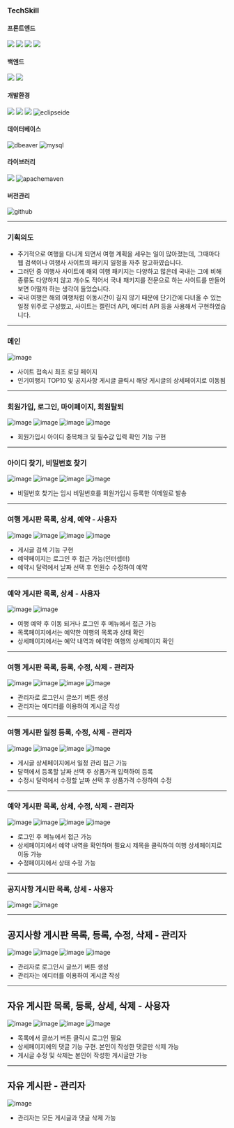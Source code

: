 ### TechSkill
#### 프론트엔드
![](https://img.shields.io/badge/HTML5-E34F26?style=for-the-badge&logo=html5&logoColor=white) ![](https://img.shields.io/badge/CSS-239120?&style=for-the-badge&logo=css3&logoColor=white) ![](https://img.shields.io/badge/JavaScript-F7DF1E?style=for-the-badge&logo=JavaScript&logoColor=white) ![](https://img.shields.io/badge/jQuery-0769AD?style=for-the-badge&logo=jquery&logoColor=white)

#### 백엔드
![](https://img.shields.io/badge/Java-ED8B00?style=for-the-badge&logo=openjdk&logoColor=white) ![](https://img.shields.io/badge/Spring-6DB33F?style=for-the-badge&logo=spring&logoColor=white)

#### 개발환경
![](https://img.shields.io/badge/Windows-0078D6?style=for-the-badge&logo=windows&logoColor=white) ![](https://img.shields.io/badge/MySQL-005C84?style=for-the-badge&logo=mysql&logoColor=white) ![](https://camo.githubusercontent.com/dc2ea3cfd3c6c58a97171bbd6e78b0b983a6cf4a7f9c3e223b5126f2feaac9b8/68747470733a2f2f696d672e736869656c64732e696f2f62616467652f56535f436f64652d3030374143433f7374796c653d666f722d7468652d6261646765266c6f676f3d76697375616c2d73747564696f2d636f6465266c6f676f436f6c6f723d7768697465)  ![eclipseide](https://img.shields.io/badge/eclipseide-2C2255?style=for-the-badge&logo=eclipseide&logoColor=white)

#### 데이터베이스
![dbeaver](https://img.shields.io/badge/dbeaver-382923?style=for-the-badge&logo=dbeaver&logoColor=white) ![mysql](https://img.shields.io/badge/mysql-4479A1?style=for-the-badge&logo=mysql&logoColor=white)

#### 라이브러리
![](https://camo.githubusercontent.com/50d547031109b5a5e729951b67889771d8808144144b45ced75e45c3defe076d/68747470733a2f2f696d672e736869656c64732e696f2f62616467652f46756c6c43616c656e6461722d3030373844373f7374796c653d666f722d7468652d6261646765266c6f676f3d63616c656e646172266c6f676f436f6c6f723d7768697465) ![apachemaven](https://img.shields.io/badge/apachemaven-C71A36?style=for-the-badge&logo=apachemaven&logoColor=white)

#### 버전관리
![github](https://img.shields.io/badge/github-181717?style=for-the-badge&logo=github&logoColor=white)

----------------
### 기획의도
- 주기적으로 여행을 다니게 되면서 여행 계획을 세우는 일이 많아졌는데, 그때마다 웹 검색이나 여행사 사이트의 패키지 일정을 자주 참고하였습니다.<br/>
- 그러던 중 여행사 사이트에 해외 여행 패키지는 다양하고 많은데 국내는 그에 비해 종류도 다양하지 않고 개수도 적어서 국내 패키지를 전문으로 하는 사이트를 만들어보면 어떨까 하는 생각이 들었습니다.<br/>
- 국내 여행은 해외 여행처럼 이동시간이 길지 않기 때문에 단기간에 다녀올 수 있는 일정 위주로 구성했고, 사이트는 캘린더 API, 에디터 API 등을 사용해서 구현하였습니다.

----------------
### 메인
![image](https://github.com/user-attachments/assets/fc722870-51ae-4ba2-ad0e-e4c9340fb268)
- 사이트 접속시 최초 로딩 페이지<br>
- 인기여행지 TOP10 및 공지사항 게시글 클릭시 해당 게시글의 상세페이지로 이동됨
  
----------------
### 회원가입, 로그인, 마이페이지, 회원탈퇴
![image](https://github.com/user-attachments/assets/b9962400-2b8b-4129-8964-b26b92979873)
![image](https://github.com/user-attachments/assets/392a79d6-bb15-465b-9e5a-21c30405f12d)
![image](https://github.com/user-attachments/assets/ecb62278-ab93-4a9f-a3d5-f847cbfcc120)
![image](https://github.com/user-attachments/assets/f2af662f-1ffa-4087-9399-b3c405ce6231)
- 회원가입시 아이디 중복체크 및 필수값 입력 확인 기능 구현

----------------
### 아이디 찾기, 비밀번호 찾기
![image](https://github.com/user-attachments/assets/6349b2f9-965a-4f1e-898b-d17f45fc0a7d)
![image](https://github.com/user-attachments/assets/c4dc5db9-9e07-492f-b08e-7259e2a22b20)
![image](https://github.com/user-attachments/assets/9a2402ae-8fcd-4fa0-ac5f-a282ea94ed15)
![image](https://github.com/user-attachments/assets/d58506fd-9da6-4f5d-95eb-cbcc3124cfdc)
- 비밀번호 찾기는 임시 비밀번호를 회원가입시 등록한 이메일로 발송
  
----------------
### 여행 게시판 목록, 상세, 예약 - 사용자
![image](https://github.com/user-attachments/assets/e34eabca-b005-4193-90e5-9265c75b78ff)
![image](https://github.com/user-attachments/assets/c2cd7a7e-489d-4040-bb7e-947993001a63)
![image](https://github.com/user-attachments/assets/9f43ac16-edc8-4d50-8486-2c6343a745b4)
![image](https://github.com/user-attachments/assets/b1d5606c-39a7-4e9a-aa6c-4c2a4b0ee441)
- 게시글 검색 기능 구현
- 예약페이지는 로그인 후 접근 가능(인터셉터)
- 예약시 달력에서 날짜 선택 후 인원수 수정하여 예약

----------
### 예약 게시판 목록, 상세 - 사용자
![image](https://github.com/user-attachments/assets/6b2ec0d4-13ae-47c8-8483-a94e9382013a)
![image](https://github.com/user-attachments/assets/f6c931f5-876e-4695-8bc6-565a563f18ee)
- 여행 예약 후 이동 되거나 로그인 후 메뉴에서 접근 가능
- 목록페이지에서는 예약한 여행의 목록과 상태 확인
- 상세페이지에서는 예약 내역과 예약한 여행의 상세페이지 확인

----------------
### 여행 게시판 목록, 등록, 수정, 삭제 - 관리자
![image](https://github.com/user-attachments/assets/852e7dcc-b225-4cbe-9424-0f31847a4935)
![image](https://github.com/user-attachments/assets/e178ccb2-a19b-4e36-82ab-5d9a18cd41a7)
![image](https://github.com/user-attachments/assets/b5abec1f-169c-43dd-86fe-3ea23cf390cf)
![image](https://github.com/user-attachments/assets/3585793a-5660-4a28-b481-23a3bb951000)
- 관리자로 로그인시 글쓰기 버튼 생성
- 관리자는 에디터를 이용하여 게시글 작성

----------------
### 여행 게시판 일정 등록, 수정, 삭제 - 관리자
![image](https://github.com/user-attachments/assets/00524669-cf98-4028-8926-710321714831)
![image](https://github.com/user-attachments/assets/b0d79260-45ee-4034-ae54-7a89df7c26b2)
![image](https://github.com/user-attachments/assets/2c6e5640-a919-4e4b-843f-04158158bc5f)
![image](https://github.com/user-attachments/assets/914ce810-2b53-46f8-bcf4-a28066768b5e)
- 게시글 상세페이지에서 일정 관리 접근 가능
- 달력에서 등록할 날짜 선택 후 상품가격 입력하여 등록
- 수정시 달력에서 수정할 날짜 선택 후 상품가격 수정하여 수정

----------------
### 예약 게시판 목록, 상세, 수정, 삭제 - 관리자
![image](https://github.com/user-attachments/assets/314a3db2-2168-4f8c-92c0-b181f564397e)
![image](https://github.com/user-attachments/assets/539cf8d1-e066-4b0c-9c13-a980e615b23f)
![image](https://github.com/user-attachments/assets/a1c05ef3-cdec-401c-ac0d-a4b6feb5d774)
![image](https://github.com/user-attachments/assets/669b196c-6037-4c95-9b29-7656b831a439)
- 로그인 후 메뉴에서 접근 가능
- 상세페이지에서 예약 내역을 확인하며 필요시 제목을 클릭하여 여행 상세페이지로 이동 가능
- 수정페이지에서 상태 수정 가능

----------------
### 공지사항 게시판 목록, 상세 - 사용자
![image](https://github.com/user-attachments/assets/23ea6238-4443-46b4-8f5e-f95501bcc212)
![image](https://github.com/user-attachments/assets/bfd55597-6daf-43a0-b92e-670b3cb23003)

----------------
## 공지사항 게시판 목록, 등록, 수정, 삭제 - 관리자
![image](https://github.com/user-attachments/assets/33ecef85-9e7d-4e07-adc9-80525158b67f)
![image](https://github.com/user-attachments/assets/111eb49b-4d01-4106-9d95-aa28580fcf07)
![image](https://github.com/user-attachments/assets/8c85012f-a3b8-48e2-919a-0af13533e80a)
![image](https://github.com/user-attachments/assets/31d92cbe-f0c5-4ee3-bdb5-1d5c6f26fe88)
- 관리자로 로그인시 글쓰기 버튼 생성
- 관리자는 에디터를 이용하여 게시글 작성

----------------
## 자유 게시판 목록, 등록, 상세, 삭제 - 사용자
![image](https://github.com/user-attachments/assets/b1dc32f1-ec89-4ce3-af41-336517ee074a)
![image](https://github.com/user-attachments/assets/d0b1e60d-c5d9-4fb5-a590-c3453d8501ec)
![image](https://github.com/user-attachments/assets/e0b1fec6-caac-4df0-a18b-4c63a9fd3d05)
![image](https://github.com/user-attachments/assets/8f6129b2-0417-4a47-ae52-7fe1f807904e)
- 목록에서 글쓰기 버튼 클릭시 로그인 필요
- 상세페이지에의 댓글 기능 구현. 본인이 작성한 댓글만 삭제 가능
- 게시글 수정 및 삭제는 본인이 작성한 게시글만 가능

----------------
## 자유 게시판 - 관리자
![image](https://github.com/user-attachments/assets/d9bd6263-89ed-472e-9ce0-9693a8bdd55e)
- 관리자는 모든 게시글과 댓글 삭제 가능
